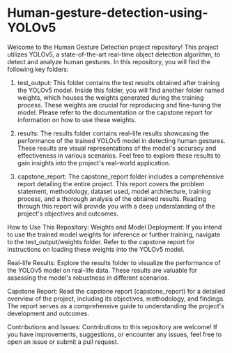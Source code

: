 # Human-gesture-detection-using-YOLOv5
Welcome to the Human Gesture Detection project repository! 
This project utilizes YOLOv5, a state-of-the-art real-time object detection algorithm, to detect and analyze human gestures. 
In this repository, you will find the following key folders:

  1. test_output:
  This folder contains the test results obtained after training the YOLOv5 model.
  Inside this folder, you will find another folder named weights, which houses the weights generated during the training process.
  These weights are crucial for reproducing and fine-tuning the model.
  Please refer to the documentation or the capstone report for information on how to use these weights.

  2. results:
  The results folder contains real-life results showcasing the performance of the trained YOLOv5 model in detecting human gestures.
  These results are visual representations of the model's accuracy and effectiveness in various scenarios.
  Feel free to explore these results to gain insights into the project's real-world application.

  3. capstone_report:
  The capstone_report folder includes a comprehensive report detailing the entire project.
  This report covers the problem statement, methodology, dataset used, model architecture, training process, and a thorough analysis of the obtained results.
  Reading through this report will provide you with a deep understanding of the project's objectives and outcomes.

How to Use This Repository:
  Weights and Model Deployment:
    If you intend to use the trained model weights for inference or further training, navigate to the test_output/weights folder.
    Refer to the capstone report for instructions on loading these weights into the YOLOv5 model.

  Real-life Results:
    Explore the results folder to visualize the performance of the YOLOv5 model on real-life data.
    These results are valuable for assessing the model's robustness in different scenarios.

  Capstone Report:
    Read the capstone report (capstone_report) for a detailed overview of the project, including its objectives, methodology, and findings.
    The report serves as a comprehensive guide to understanding the project's development and outcomes.

Contributions and Issues:
Contributions to this repository are welcome! If you have improvements, suggestions, or encounter any issues, feel free to open an issue or submit a pull request.
